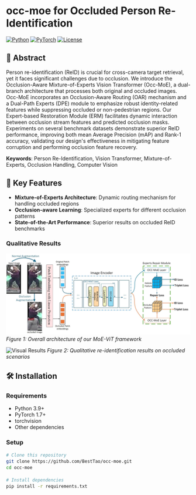 # occ-moe for Occluded Person Re-Identification

[![Python](https://img.shields.io/badge/Python-3.8%2B-blue)](https://www.python.org/)
[![PyTorch](https://img.shields.io/badge/PyTorch-1.9%2B-orange)](https://pytorch.org/)
[![License](https://img.shields.io/badge/License-MIT-green)](LICENSE)

## 📖 Abstract

Person re-identification (ReID) is crucial for cross-camera target retrieval, yet it faces significant challenges due to occlusion. We introduce the Occlusion-Aware Mixture-of-Experts Vision Transformer (Occ-MoE), a dual-branch architecture that processes both original and occluded images. Occ-MoE incorporates an Occlusion-Aware Routing (OAR) mechanism and a Dual-Path Experts (DPE) module to emphasize robust identity-related features while suppressing occluded or non-pedestrian regions. Our Expert-based Restoration Module (ERM) facilitates dynamic interaction between occlusion stream features and predicted occlusion masks. Experiments on several benchmark datasets demonstrate superior ReID performance, improving both mean Average Precision (mAP) and Rank-1 accuracy, validating our design's effectiveness in mitigating feature corruption and performing occlusion feature recovery.

**Keywords**: Person Re-Identification, Vision Transformer, Mixture-of-Experts, Occlusion Handling, Computer Vision

## 🎯 Key Features

- **Mixture-of-Experts Architecture**: Dynamic routing mechanism for handling occluded regions
- **Occlusion-aware Learning**: Specialized experts for different occlusion patterns
- **State-of-the-Art Performance**: Superior results on occluded ReID benchmarks


### Qualitative Results

![Model Architecture](images/整体架构6.jpg)
*Figure 1: Overall architecture of our MoE-ViT framework*

![Visual Results](images/qualitative_results.png)
*Figure 2: Qualitative re-identification results on occluded scenarios*

## 🛠 Installation

### Requirements

- Python 3.9+
- PyTorch 1.7+
- torchvision
- Other dependencies

### Setup

```bash
# Clone this repository
git clone https://github.com/BestTao/occ-moe.git
cd occ-moe

# Install dependencies
pip install -r requirements.txt
